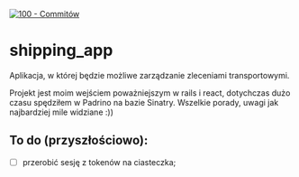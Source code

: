 [![100 - Commitów](https://img.shields.io/badge/100-Commitów-2ea44f)](https://100commitow.pl/)
# shipping_app
Aplikacja, w której będzie możliwe zarządzanie zleceniami transportowymi.




Projekt jest moim wejściem poważniejszym w rails i react, dotychczas dużo czasu spędziłem w Padrino na bazie Sinatry. Wszelkie porady, uwagi jak najbardziej mile widziane :))





## To do (przyszłościowo):
- [ ] przerobić sesję z tokenów na ciasteczka;

